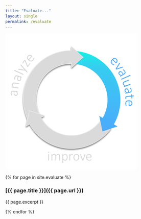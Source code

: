 ```yaml
---
title: "Evaluate..."
layout: single
permalink: /evaluate
---
```


![](/images/evaluate-phase.png)

{% for page in site.evaluate %}

### [{{ page.title }}]({{ page.url }})

{{ page.excerpt }}

{% endfor %}

